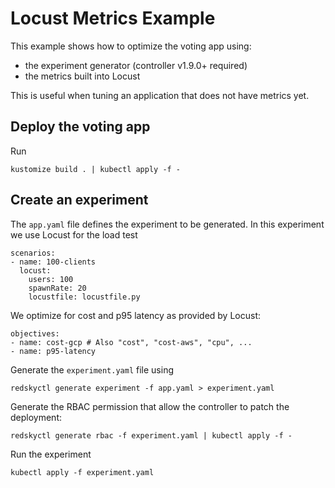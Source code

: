 # Locust Metrics Example

This example shows how to optimize the voting app using:
- the experiment generator (controller v1.9.0+ required)
- the metrics built into Locust

This is useful when tuning an application that does not have metrics yet.

## Deploy the voting app

Run
```
kustomize build . | kubectl apply -f -
```
## Create an experiment

The `app.yaml` file defines the experiment to be generated. In this experiment we use Locust for the load test

```
scenarios:
- name: 100-clients
  locust:
    users: 100
    spawnRate: 20
    locustfile: locustfile.py
```

We optimize for cost and p95 latency as provided by Locust:
```
objectives:
- name: cost-gcp # Also "cost", "cost-aws", "cpu", ...
- name: p95-latency
```

Generate the `experiment.yaml` file using
```
redskyctl generate experiment -f app.yaml > experiment.yaml
```
Generate the RBAC permission that allow the controller to patch the deployment:
```
redskyctl generate rbac -f experiment.yaml | kubectl apply -f -
```
Run the experiment
```
kubectl apply -f experiment.yaml
```
